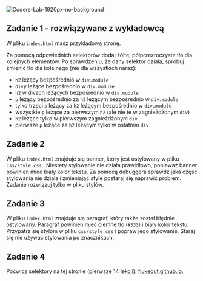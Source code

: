 ![Coders-Lab-1920px-no-background](https://user-images.githubusercontent.com/30623667/104709394-2cabee80-571f-11eb-9518-ea6a794e558e.png)


## Zadanie 1 - rozwiązywane z wykładowcą

W pliku `index.html` masz przykładową stronę.

Za pomocą odpowiednich selektorów dodaj żółte, półprzezroczyste tło dla kolejnych elementów. Po sprawdzeniu, że dany selektor działa, spróbuj zmienić tło dla kolejnego (nie dla wszystkich naraz):

- `h2` leżący bezpośrednio w `div.module`
- `div`y leżące bezpośrednio w `div.module`
- `h2` w divach leżących bezpośrednio w `div.module`
- `p` leżący bezpośrednio za `h2` leżącym bezpośrednio w `div.module`
- tylko trzeci `p` leżący za `h2` leżącym bezpośrednio w `div.module`
- wszystkie `p` leżące za pierwszym `h2` (ale nie te w zagnieżdżonym `div`)
- `h2` leżące tylko w pierwszym zagnieżdżonym `div`
- pierwsze `p` leżące za `h2` leżącym tylko w ostatnim `div`


## Zadanie 2

W pliku `index.html` znajduje się banner, który jest ostylowany w pliku `css/style.css` . Niestety stylowanie nie działa prawidłowo, ponieważ banner powinien mieć biały kolor tekstu. Za pomocą debuggera sprawdź jaka część stylowania nie działa i zmieniając style postaraj się naprawić problem. Zadanie rozwiązuj tylko w pliku stylów.


## Zadanie 3

W pliku `index.html` znajduje się paragraf, który także został błędnie ostylowany. Paragraf powinien mieć ciemne tło (`#333`) i biały kolor tekstu.
Przypatrz się stylom w pliku `css/style.css` i popraw jego stylowanie. Staraj się nie używać stylowania po znacznikach.



## Zadanie 4

Poćwicz selektory na tej stronie (pierwsze 14 lekcji): [flukeout.github.io](http://flukeout.github.io/).

